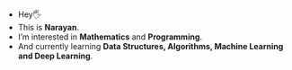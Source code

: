 - Hey🖐
- This is <strong>Narayan</strong>.
- I’m interested in <strong>Mathematics</strong> and <strong>Programming</strong>.
- And currently learning <strong>Data Structures, Algorithms, Machine Learning and Deep Learning</strong>.
<!---
9mpd/9mpd is a ✨ special ✨ repository because its `README.md` (this file) appears on your GitHub profile.
You can click the Preview link to take a look at your changes.
--->
